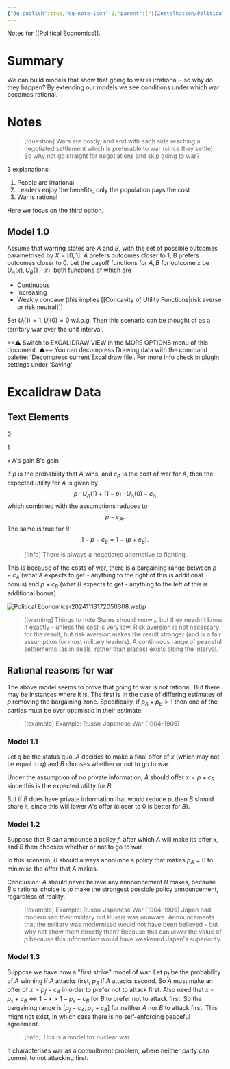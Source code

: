 ```yaml
---
{"dg-publish":true,"dg-note-icon":2,"parent":["[[Zettelkasten/Political Economics\|Political Economics]]","[[Rationalist Explanations for War - Fearon.pdf]]"],"permalink":"/Zettelkasten/PE.L1 Rationalist Explanations for War/","dgPassFrontmatter":true,"noteIcon":2,"created":"2024-11-22T13:37:13.849+09:00"}
---
```


Notes for [[Political Economics]].
# Summary
We can build models that show that going to war is irrational - so why do they happen?
By extending our models we see conditions under which war becomes rational.

# Notes
>[!question]
>Wars are costly, and end with each side reaching a negotiated settlement which is preferable to war (since they settle).
>So why not go straight for negotiations and skip going to war?

3 explanations:
1. People are irrational <!--note: unsatisfactory-->
2. Leaders enjoy the benefits, only the population pays the cost
3. War is rational

Here we focus on the third option.

## Model 1.0
Assume that warring states are $A$ and $B$, with the set of possible outcomes parametrised by $X = [0, 1]$. $A$ prefers outcomes closer to $1$, B prefers outcomes closer to $0$.
Let the payoff functions for $A,B$ for outcome $x$ be $U_{A}(x), U_{B}(1-x)$, both functions of which are
- Continuous
- Increasing
- Weakly concave (this implies [[Concavity of Utility Functions\|risk averse or risk neutral]])

Set $U_{i}(1) = 1, U_{i}(0)=0$ w.l.o.g.
Then this scenario can be thought of as a territory war over the unit interval.

<div class="transclusion internal-embed is-loaded"><div class="markdown-embed">




==⚠  Switch to EXCALIDRAW VIEW in the MORE OPTIONS menu of this document. ⚠== You can decompress Drawing data with the command palette: 'Decompress current Excalidraw file'. For more info check in plugin settings under 'Saving'


# Excalidraw Data
## Text Elements
0
 
1
 
x 
A's gain 
B's gain 


</div></div>

If $p$ is the probability that $A$ wins, and $c_{A}$ is the cost of war for $A$, then the expected utility for $A$ is given by 
$$
p \cdot U_{A}(1) + (1-p)\cdot U_{A}(0) - c_{A}
$$
which combined with the assumptions reduces to 
$$
p - c_{A}.
$$
The same is true for $B$
$$
1 - p - c_{B} = 1 - (p + c_{B}).
$$

>[!info] There is always a negotiated alternative to fighting.

This is because of the costs of war, there is a bargaining range between $p-c_{A}$ (what $A$ expects to get - anything to the right of this is additional bonus) and $p + c_{B}$ (what $B$ expects to get - anything to the left of this is additional bonus).

![Political Economics-20241113172050308.webp](/img/user/Images/Political%20Economics-20241113172050308.webp)
>[!warning] Things to note
>States should know $p$ but they needn't know it exactly - unless the cost is very low.
>Risk aversion is not necessary for the result, but risk aversion makes the result stronger (and is a fair assumption for most military leaders).
>A continuous range of peaceful settlements (as in deals, rather than places) exists along the interval.

## Rational reasons for war
The above model seems to prove that going to war is not rational. But there may be instances where it is.
The first is in the case of differing estimates of $p$ removing the bargaining zone. Specifically, if $p_{A} + p_{B} > 1$ then one of the parties must be over optimistic in their estimate.

>[!example] Example: Russo-Japanese War (1904-1905)

### Model 1.1
Let $q$ be the status quo.
$A$ decides to make a final offer of $x$ (which may not be equal to $q$) and $B$ chooses whether or not to go to war.

Under the assumption of no private information, $A$ should offer $x = p+c_{B}$ since this is the expected utility for $B$.

But if $B$ does have private information that would reduce $p$, then $B$ should share it, since this will lower $A$'s offer (closer to $0$ is better for $B$).

### Model 1.2
Suppose that $B$ can announce a policy $f$, after which $A$ will make its offer $x$, and $B$ then chooses whether or not to go to war.

In this scenario, $B$ should always announce a policy that makes $p_{A} = 0$ to minimise the offer that $A$ makes.

Conclusion: $A$ should never believe any announcement $B$ makes, because $B$'s rational choice is to make the strongest possible policy announcement, regardless of reality.

>[!example] Example: Russo-Japanese War (1904-1905)
>Japan had modernised their military but Russia was unaware.
>Announcements that the military was modernised would not have been believed - but why not show them directly then?
>Because this can *lower* the value of $p$ because this information would have weakened Japan's superiority.

### Model 1.3
Suppose we have now a "first strike" model of war.
Let $p_{f}$ be the probability of $A$ winning if $A$ attacks first, $p_{S}$ if $A$ attacks second.
So $A$ must make an offer of $x > p_{f} - c_{A}$ in order to prefer not to attack first.
Also need that $x < p_{s} + c_{B} \iff 1-x > 1 - p_{s} - c_{B}$ for $B$ to prefer not to attack first.
So the bargaining range is $[p_{f} - c_{A}, p_{s} + c_{B}]$ for neither $A$ nor $B$ to attack first.
This might not exist, in which case there is no self-enforcing peaceful agreement.

>[!info] This is a model for nuclear war.

It characterises war as a commitment problem, where neither party can commit to not attacking first.